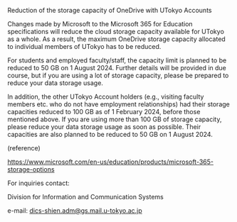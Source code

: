 Reduction of the storage capacity of OneDrive with UTokyo Accounts

Changes made by Microsoft to the Microsoft 365 for Education specifications will reduce the cloud storage capacity available for UTokyo as a whole. As a result, the maximum OneDrive storage capacity allocated to individual members of UTokyo has to be reduced.

For students and employed faculty/staff, the capacity limit is planned to be reduced to 50 GB on 1 August 2024. Further details will be provided in due course, but if you are using a lot of storage capacity, please be prepared to reduce your data storage usage.

In addition, the other UTokyo Account holders (e.g., visiting faculty members etc. who do not have employment relationships) had their storage capacities reduced to 100 GB as of 1 February 2024, before those mentioned above. If you are using more than 100 GB of storage capacity, please reduce your data storage usage as soon as possible. Their capacities are also planned to be reduced to 50 GB on 1 August 2024.

(reference)

<https://www.microsoft.com/en-us/education/products/microsoft-365-storage-options>

For inquiries contact:

Division for Information and Communication Systems

e-mail: dics-shien.adm@gs.mail.u-tokyo.ac.jp